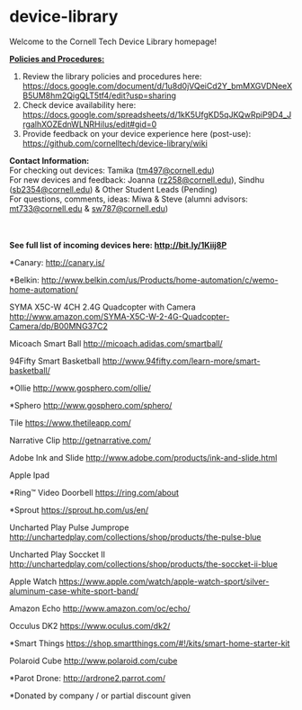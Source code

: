 # device-library

Welcome to the Cornell Tech Device Library homepage!

<b><u>Policies and Procedures:</b></u> <br>
1) Review the library policies and procedures here:  <br> https://docs.google.com/document/d/1u8d0jVQeiCd2Y_bmMXGVDNeeXB5UM8hm2QigQLT5tf4/edit?usp=sharing  <br>
2) Check device availability here:  <br>
https://docs.google.com/spreadsheets/d/1kK5UfgKD5qJKQwRpiP9D4_JrgalhXOZEdnWLNRHiIus/edit#gid=0 <br>
3) Provide feedback on your device experience here (post-use):  <br>
https://github.com/cornelltech/device-library/wiki <br>

<b> Contact Information: </b> <br>
For checking out devices: Tamika (tm497@cornell.edu)<br>
For new devices and feedback: Joanna (rz258@cornell.edu), Sindhu (sb2354@cornell.edu) & Other Student Leads (Pending)<br>
For questions, comments, ideas: Miwa & Steve (alumni advisors: mt733@cornell.edu & sw787@cornell.edu)<br><br><br>


<b> See full list of incoming devices here: http://bit.ly/1Kiij8P    </b>

*Canary: http://canary.is/

*Belkin: http://www.belkin.com/us/Products/home-automation/c/wemo-home-automation/

SYMA X5C-W 4CH 2.4G Quadcopter with Camera http://www.amazon.com/SYMA-X5C-W-2-4G-Quadcopter-Camera/dp/B00MNG37C2

Micoach Smart Ball http://micoach.adidas.com/smartball/

94Fifty Smart Basketball http://www.94fifty.com/learn-more/smart-basketball/

*Ollie http://www.gosphero.com/ollie/

*Sphero http://www.gosphero.com/sphero/

Tile https://www.thetileapp.com/

Narrative Clip http://getnarrative.com/

Adobe Ink and Slide http://www.adobe.com/products/ink-and-slide.html

Apple Ipad

*Ring™ Video Doorbell https://ring.com/about

*Sprout https://sprout.hp.com/us/en/

Uncharted Play Pulse Jumprope http://unchartedplay.com/collections/shop/products/the-pulse-blue

Uncharted Play Soccket II http://unchartedplay.com/collections/shop/products/the-soccket-ii-blue

Apple Watch https://www.apple.com/watch/apple-watch-sport/silver-aluminum-case-white-sport-band/

Amazon Echo http://www.amazon.com/oc/echo/

Occulus DK2 https://www.oculus.com/dk2/

*Smart Things https://shop.smartthings.com/#!/kits/smart-home-starter-kit

Polaroid Cube http://www.polaroid.com/cube

*Parot Drone: http://ardrone2.parrot.com/

*Donated by company / or partial discount given
